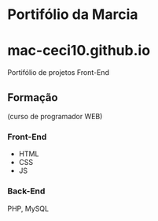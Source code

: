 # Portifólio da Marcia
# mac-ceci10.github.io
Portifólio de projetos Front-End

## Formação
(curso de programador WEB)

### Front-End
- HTML
- CSS
- JS

### Back-End
PHP, MySQL



